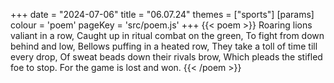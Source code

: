 +++
date = "2024-07-06"
title = "06.07.24"
themes = ["sports"]
[params]
  colour = 'poem'
  pageKey = 'src/poem.js'
+++
{{< poem >}}
Roaring lions valiant in a row,
Caught up in ritual combat on the green,
To fight from down behind and low,
Bellows puffing in a heated row,
They take a toll of time till every drop,
Of sweat beads down their rivals brow,
Which pleads the stifled foe to stop.
For the game is lost and won.
{{< /poem >}}